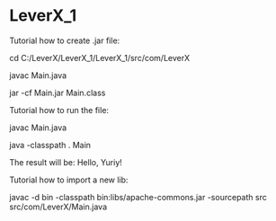 # LeverX_1
Tutorial how to create .jar file:

cd C:/LeverX/LeverX_1/LeverX_1/src/com/LeverX

javac Main.java

jar -cf Main.jar Main.class

Tutorial how to run the file:

javac Main.java

java -classpath . Main

The result will be: Hello, Yuriy!

Tutorial how to import a new lib: 

javac -d bin -classpath bin:libs/apache-commons.jar -sourcepath src src/com/LeverX/Main.java

